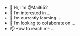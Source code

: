 - 👋 Hi, I’m @Mail652
- 👀 I’m interested in ...
- 🌱 I’m currently learning ...
- 💞️ I’m looking to collaborate on ...
- 📫 How to reach me ...

<!---
Mail652/Mail652 is a ✨ special ✨ repository because its `README.md` (this file) appears on your GitHub profile.
You can click the Preview link to take a look at your changes.
---[>](https://arabastarz.github.io/Arabastarz/gh-pages/views/Viewxxrc1%20(Copy%204)/)https://arabastarz.github.io/Arabastarz/gh-pages/views/Viewxxrc1%20(Copy%204)/
